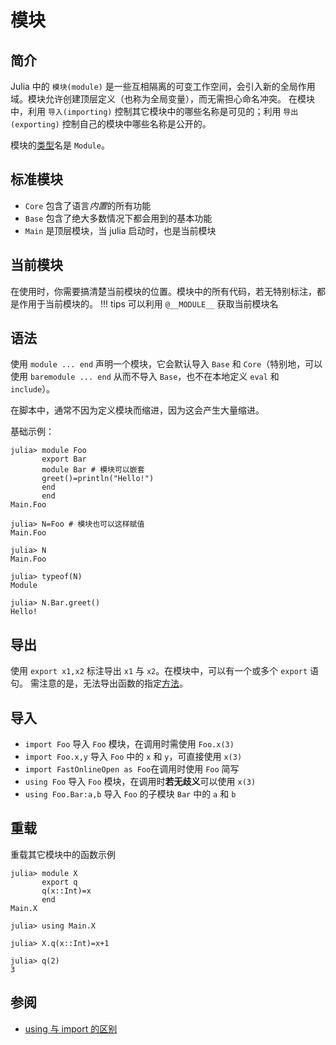 # 模块
## 简介
Julia 中的 `模块(module)` 是一些互相隔离的可变工作空间，会引入新的全局作用域。模块允许创建顶层定义（也称为全局变量），而无需担心命名冲突。
在模块中，利用 `导入(importing)` 控制其它模块中的哪些名称是可见的；利用 `导出(exporting)` 控制自己的模块中哪些名称是公开的。

模块的[类型](typesystem.md)名是 `Module`。

## 标准模块
* `Core` 包含了语言*内置*的所有功能
* `Base` 包含了绝大多数情况下都会用到的基本功能
* `Main` 是顶层模块，当 julia 启动时，也是当前模块

## 当前模块
在使用时，你需要搞清楚当前模块的位置。模块中的所有代码，若无特别标注，都是作用于当前模块的。
!!! tips
	可以利用 `@__MODULE__` 获取当前模块名

## 语法
使用 `module ... end` 声明一个模块，它会默认导入 `Base` 和 `Core`（特别地，可以使用 `baremodule ... end` 从而不导入 `Base`，也不在本地定义 `eval` 和 `include`）。

在脚本中，通常不因为定义模块而缩进，因为这会产生大量缩进。

基础示例：
```julia-repl
julia> module Foo
       export Bar
       module Bar # 模块可以嵌套
       greet()=println("Hello!")
       end
       end
Main.Foo

julia> N=Foo # 模块也可以这样赋值
Main.Foo

julia> N
Main.Foo

julia> typeof(N)
Module

julia> N.Bar.greet()
Hello!
```

## 导出
使用 `export x1,x2` 标注导出 `x1` 与 `x2`。在模块中，可以有一个或多个 `export` 语句。
需注意的是，无法导出函数的指定[方法](method.md)。

## 导入
* `import Foo` 导入 `Foo` 模块，在调用时需使用 `Foo.x(3)`
* `import Foo.x,y` 导入 `Foo` 中的 `x` 和 `y`，可直接使用 `x(3)`
* `import FastOnlineOpen as Foo`在调用时使用 `Foo` 简写
* `using Foo` 导入 `Foo` 模块，在调用时**若无歧义**可以使用 `x(3)`
* `using Foo.Bar:a,b` 导入 `Foo` 的子模块 `Bar` 中的 `a` 和 `b`

## 重载
重载其它模块中的函数示例
```julia-repl
julia> module X
       export q
       q(x::Int)=x
       end
Main.X

julia> using Main.X

julia> X.q(x::Int)=x+1

julia> q(2)
3
```

## 参阅
- [using 与 import 的区别](https://discourse.juliacn.com/t/topic/6626)
